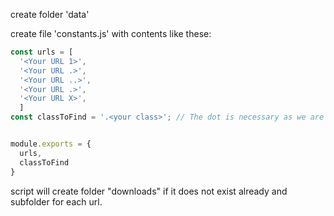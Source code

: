 create folder 'data'

create file 'constants.js'
with contents like these:
```javascript
const urls = [
  '<Your URL 1>',
  '<Your URL .>',
  '<Your URL ..>',
  '<Your URL .>',
  '<Your URL X>',
  ]
const classToFind = '.<your class>'; // The dot is necessary as we are looking for class


module.exports = {
  urls,
  classToFind
}
```

script will create folder "downloads" if it does not exist already
and subfolder for each url. 
